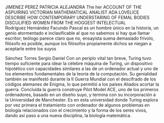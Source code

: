 JIMENEZ PEREZ PATRICIA ALEJANDRA 
The her ACCOUNT OF THE ASPUIRING VICTORIAN MATHEMATICAL ANALIST ADA LOVELICE DESCRIBE HOW CONTEMPORARY UNDERSTARING OF FEMAL BODIES DISCULIFIED WOMEN FROM THE HOGGEST INTELECTUAL  
Rodríguez Hernández Facundo
Pascal es un hombre único en la historia, un genio atormentado e inclasificable al que no sabemos si hay que llamar escritor; teólogo parece claro que no, ensayista suena demasiado frívolo, filósofo es posible, aunque los filósofos propiamente dichos se niegan a aceptarle entre los suyos

Sánchez Torres Sergio Daniel
Con un periplo vital tan breve, Turing tuvo tiempo suficiente para idear la célebre máquina de
Turing, un dispositivo hipotético con capacidades similares a las de un ordenador actual y uno de los
elementos fundamentales de la teoría de la computación. Su genialidad también se manifestó durante
la II Guerra Mundial con el descifrado de los códigos alemanes de Enigma, lo que permitió a los países
Aliados acortar la guerra. Concluida la guerra construye Pilot Model ACE, uno de los primeros
ordenadores, basado en un diseño suyo, y termina con su incorporación a la Universidad de
Manchester. Es en esta universidad donde Turing explora por vez primera el tratamiento con
ordenador de algunos problemas en biología relacionados con el crecimiento y la forma de los seres
vivos, dando así paso a una nueva disciplina, la biología matemática. 
